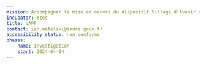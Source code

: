 ```yaml
---
mission: Accompagner la mise en oeuvre du dispositif Village d'Avenir en accompagnant les utilisateurs finaux et améliorer l'accès aux aides des petites communes
incubator: mtes
title: VAPP
contact: ian.metelski@indre.gouv.fr
accessibility_status: non conforme
phases:
  - name: investigation
    start: 2024-04-04
---
```

